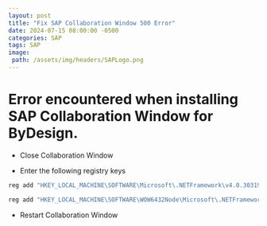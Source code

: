 ```yaml
---
layout: post
title: "Fix SAP Collaboration Window 500 Error"
date: 2024-07-15 08:00:00 -0500
categories: SAP
tags: SAP
image:
 path: /assets/img/headers/SAPLogo.png
---
```


# Error encountered when installing SAP Collaboration Window for ByDesign.


* Close Collaboration Window

 
* Enter the following registry keys

```bash
reg add "HKEY_LOCAL_MACHINE\SOFTWARE\Microsoft\.NETFramework\v4.0.30319" /v SchUseStrongCrypto /t REG_DWORD /d 1 /f
```

```bash
reg add "HKEY_LOCAL_MACHINE\SOFTWARE\WOW6432Node\Microsoft\.NETFramework\v4.0.30319" /v SchUseStrongCrypto /t REG_DWORD /d 1 /f
```

* Restart Collaboration Window
